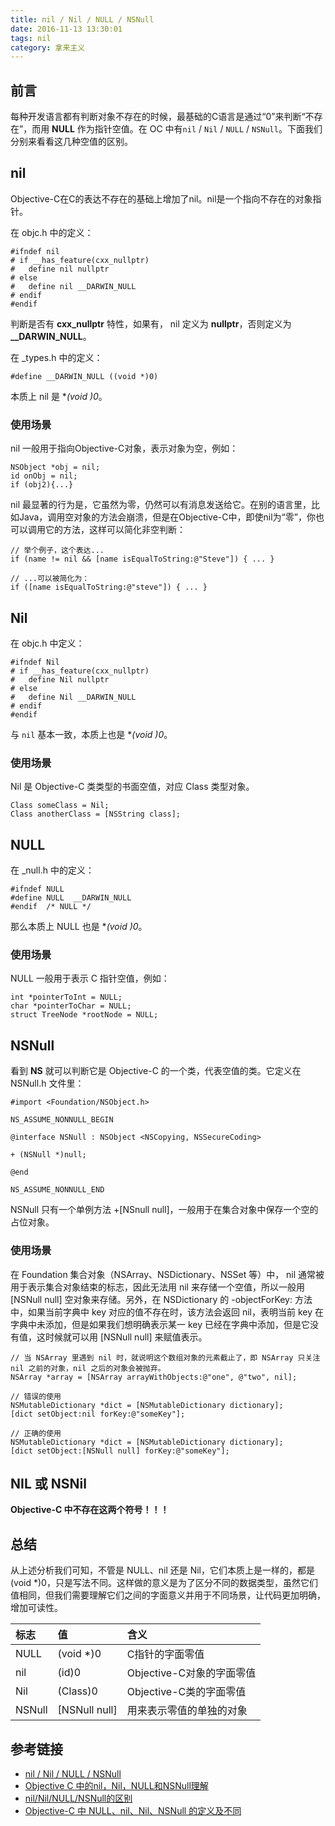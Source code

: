 ```yaml
---
title: nil / Nil / NULL / NSNull
date: 2016-11-13 13:30:01
tags: nil
category: 拿来主义
---
```


## 前言
每种开发语言都有判断对象不存在的时候，最基础的C语言是通过“0”来判断“不存在”，而用 **NULL** 作为指针空值。在 OC 中有`nil` / `Nil` / `NULL` / `NSNull`。下面我们分别来看看这几种空值的区别。

## nil
Objective-C在C的表达不存在的基础上增加了nil。nil是一个指向不存在的对象指针。

在 objc.h 中的定义：

```objc
#ifndef nil
# if __has_feature(cxx_nullptr)
#   define nil nullptr
# else
#   define nil __DARWIN_NULL
# endif
#endif
```
判断是否有 **cxx_nullptr** 特性，如果有， nil 定义为 **nullptr**，否则定义为 **__DARWIN_NULL**。

在 _types.h 中的定义：

```objc
#define __DARWIN_NULL ((void *)0)
```

本质上 nil 是 **(void *)0**。

### 使用场景
nil 一般用于指向Objective-C对象，表示对象为空，例如：

```objc
NSObject *obj = nil;
id onObj = nil;
if (obj2){...}
```

nil 最显著的行为是，它虽然为零，仍然可以有消息发送给它。在别的语言里，比如Java，调用空对象的方法会崩溃，但是在Objective-C中，即使nil为“零”，你也可以调用它的方法，这样可以简化非空判断：

```objc
// 举个例子，这个表达...
if (name != nil && [name isEqualToString:@"Steve"]) { ... }

// ...可以被简化为：
if ([name isEqualToString:@"steve"]) { ... }
```

## Nil
在 objc.h 中定义：

```objc
#ifndef Nil
# if __has_feature(cxx_nullptr)
#   define Nil nullptr
# else
#   define Nil __DARWIN_NULL
# endif
#endif
```
与 `nil` 基本一致，本质上也是 **(void *)0**。

### 使用场景
Nil 是 Objective-C 类类型的书面空值，对应 Class 类型对象。

```objc
Class someClass = Nil;
Class anotherClass = [NSString class];
```

## NULL
在 _null.h 中的定义：

```objc
#ifndef NULL 
#define NULL  __DARWIN_NULL
#endif  /* NULL */
```

那么本质上 NULL 也是 **(void *)0**。

### 使用场景
NULL 一般用于表示 C 指针空值，例如：

```objc
int *pointerToInt = NULL;
char *pointerToChar = NULL;
struct TreeNode *rootNode = NULL;
```

## NSNull
看到 **NS** 就可以判断它是  Objective-C 的一个类，代表空值的类。它定义在 NSNull.h 文件里：

```objc
#import <Foundation/NSObject.h>

NS_ASSUME_NONNULL_BEGIN

@interface NSNull : NSObject <NSCopying, NSSecureCoding>

+ (NSNull *)null;

@end

NS_ASSUME_NONNULL_END
```

NSNull 只有一个单例方法 +[NSnull null]，一般用于在集合对象中保存一个空的占位对象。

### 使用场景
在 Foundation 集合对象（NSArray、NSDictionary、NSSet 等）中， nil 通常被用于表示集合对象结束的标志，因此无法用 nil 来存储一个空值，所以一般用 [NSNull null] 空对象来存储。另外，在 NSDictionary 的 -objectForKey: 方法中，如果当前字典中 key 对应的值不存在时，该方法会返回 nil，表明当前 key 在字典中未添加，但是如果我们想明确表示某一 key 已经在字典中添加，但是它没有值，这时候就可以用 [NSNull null] 来赋值表示。

```objc
// 当 NSArray 里遇到 nil 时，就说明这个数组对象的元素截止了，即 NSArray 只关注 nil 之前的对象，nil 之后的对象会被抛弃。
NSArray *array = [NSArray arrayWithObjects:@"one", @"two", nil];
 
// 错误的使用
NSMutableDictionary *dict = [NSMutableDictionary dictionary];
[dict setObject:nil forKey:@"someKey"];
 
// 正确的使用
NSMutableDictionary *dict = [NSMutableDictionary dictionary];
[dict setObject:[NSNull null] forKey:@"someKey"];
```

## NIL 或 NSNil

**Objective-C 中不存在这两个符号！！！**

## 总结
从上述分析我们可知，不管是 NULL、nil 还是 Nil，它们本质上是一样的，都是 (void *)0，只是写法不同。这样做的意义是为了区分不同的数据类型，虽然它们值相同，但我们需要理解它们之间的字面意义并用于不同场景，让代码更加明确，增加可读性。

| 标志 | 值 | 含义 |
| :------------ | :--------------- | :----- |
| NULL | (void *)0 | C指针的字面零值 |
| nil | (id)0 | Objective-C对象的字面零值 |
| Nil | (Class)0 | Objective-C类的字面零值 |
| NSNull | [NSNull null] | 用来表示零值的单独的对象 |

## 参考链接
* [nil / Nil / NULL / NSNull](http://nshipster.cn/nil/)
* [Objective C 中的nil，Nil，NULL和NSNull理解](http://magicalboy.com/null-value-in-objective-c/)
* [nil/Nil/NULL/NSNull的区别](http://blog.csdn.net/wzzvictory/article/details/18413519)
* [Objective-C 中 NULL、nil、Nil、NSNull 的定义及不同](https://kangzubin.cn/null-and-nil-in-objective-c/#more)


